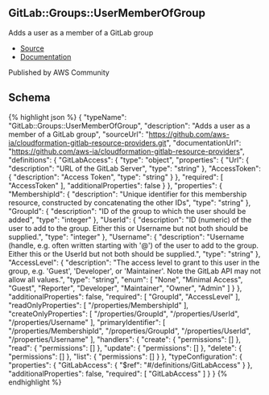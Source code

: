 
## GitLab::Groups::UserMemberOfGroup

Adds a user as a member of a GitLab group

- [Source](https:&#x2F;&#x2F;github.com&#x2F;aws-ia&#x2F;cloudformation-gitlab-resource-providers.git) 
- [Documentation]()

Published by AWS Community

## Schema
{% highlight json %}
{
    "typeName": "GitLab::Groups::UserMemberOfGroup",
    "description": "Adds a user as a member of a GitLab group",
    "sourceUrl": "https://github.com/aws-ia/cloudformation-gitlab-resource-providers.git",
    "documentationUrl": "https://github.com/aws-ia/cloudformation-gitlab-resource-providers",
    "definitions": {
        "GitLabAccess": {
            "type": "object",
            "properties": {
                "Url": {
                    "description": "URL of the GitLab Server",
                    "type": "string"
                },
                "AccessToken": {
                    "description": "Access Token",
                    "type": "string"
                }
            },
            "required": [
                "AccessToken"
            ],
            "additionalProperties": false
        }
    },
    "properties": {
        "MembershipId": {
            "description": "Unique identifier for this membership resource, constructed by concatenating the other IDs",
            "type": "string"
        },
        "GroupId": {
            "description": "ID of the group to which the user should be added",
            "type": "integer"
        },
        "UserId": {
            "description": "ID (numeric) of the user to add to the group. Either this or Username but not both should be supplied.",
            "type": "integer"
        },
        "Username": {
            "description": "Username (handle, e.g. often written starting with '@') of the user to add to the group. Either this or the UserId but not both should be supplied.",
            "type": "string"
        },
        "AccessLevel": {
            "description": "The access level to grant to this user in the group, e.g. 'Guest', 'Developer', or 'Maintainer'. Note the GitLab API may not allow all values.",
            "type": "string",
            "enum": [
                "None",
                "Minimal Access",
                "Guest",
                "Reporter",
                "Developer",
                "Maintainer",
                "Owner",
                "Admin"
            ]
        }
    },
    "additionalProperties": false,
    "required": [
        "GroupId",
        "AccessLevel"
    ],
    "readOnlyProperties": [
        "/properties/MembershipId"
    ],
    "createOnlyProperties": [
        "/properties/GroupId",
        "/properties/UserId",
        "/properties/Username"
    ],
    "primaryIdentifier": [
        "/properties/MembershipId",
        "/properties/GroupId",
        "/properties/UserId",
        "/properties/Username"
    ],
    "handlers": {
        "create": {
            "permissions": []
        },
        "read": {
            "permissions": []
        },
        "update": {
            "permissions": []
        },
        "delete": {
            "permissions": []
        },
        "list": {
            "permissions": []
        }
    },
    "typeConfiguration": {
        "properties": {
            "GitLabAccess": {
                "$ref": "#/definitions/GitLabAccess"
            }
        },
        "additionalProperties": false,
        "required": [
            "GitLabAccess"
        ]
    }
}
{% endhighlight %}

